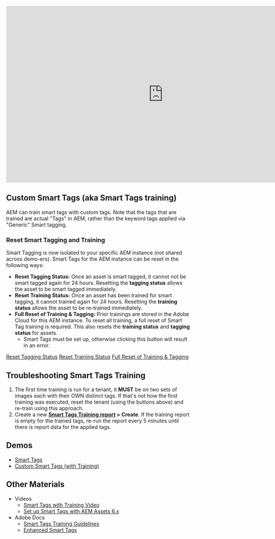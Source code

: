 <iframe title="Adobe Video Publishing Cloud Player" width="854" height="480" src="https://video.tv.adobe.com/v/34646/?quality=12&autoplay=false&hidetitle=true&marketingtech.adobe.analytics.additionalAccounts=tmdtmdaemdemoutilsprod" frameborder="0" webkitallowfullscreen
mozallowfullscreen allowfullscreen scrolling="no"></iframe>

<!-- CLOUD-SERVICE_INSTRUCTIONS -->

<!-- QUICKSTART_INSTRUCTIONS -->

<!-- 65_INSTRUCTIONS -->

## Custom Smart Tags (aka Smart Tags training)

AEM can train smart tags with custom tags. Note that the tags that are trained are actual "Tags" in AEM, rather than the keyword tags applied via "Generic" Smart tagging.

### Reset Smart Tagging and Training

Smart Tagging is now isolated to your specific AEM instance (not shared across demo-ers). Smart Tags for the AEM instance can be reset in the following ways:

* **Reset Tagging Status:** Once an asset is smart tagged, it cannot not be smart tagged again for 24 hours. Resetting the **tagging status** allows the asset to be smart tagged immediately.
* **Reset Training Status:** Once an asset has been trained for smart tagging, it cannot trained again for 24 hours. Resetting the **training status** allows the asset to be re-trained immediately.
* **Full Reset of Training & Tagging:** Prior trainings are stored in the Adobe Cloud for this AEM instance. To reset all training, a full reset of Smart Tag training is required. This also resets the **training status** and **tagging status** for assets.
    * Smart Tags must be set up, otherwise clicking this button will result in an error.

<a href="/apps/demo-utils/instructions/smart-tags.reset.html?tagging" class="button">Reset Tagging Status</a>
<a href="/apps/demo-utils/instructions/smart-tags.reset.html?training" class="button">Reset Training Status</a>
<a href="/apps/demo-utils/instructions/smart-tags.reset.html?all" class="button">Full Reset of Training & Tagging</a>

## Troubleshooting Smart Tags Training

1. The first time training is run for a tenant, it **MUST** be on two sets of images each with their OWN distinct tags. If that's not how the first training was executed, reset the tenant (using the buttons above) and re-train using this approach.
1. Create a new **[Smart Tags Training report](/mnt/overlay/dam/gui/content/reports/reportlist.html) > Create**. If the training report is empty for the trained tags, re-run the report every 5 minutes until there is report data for the applied tags.

## Demos

* [Smart Tags](https://internal.adobedemo.com/content/demo-hub/en/demos/external/smart-tags-2-0.html)
* [Custom Smart Tags (with Training)](https://internal.adobedemo.com/content/demo-hub/en/demos/external/aem-assets-custom-smart-tags.html)

## Other Materials

* Videos
    * [Smart Tags with Training Video](https://docs.adobe.com/content/help/en/experience-manager-learn/assets/metadata/custom-smart-tags.html)
    * [Set up Smart Tags with AEM Assets 6.x](https://docs.adobe.com/content/help/en/experience-manager-learn/assets/metadata/image-smart-tags.html#set-up)
* Adobe Docs
    * [Smart Tags Training Guidelines](https://helpx.adobe.com/experience-manager/6-4/assets/using/smart-tags-training-guidelines.html)
    * [Enhanced Smart Tags](https://helpx.adobe.com/experience-manager/6-4/assets/using/enhanced-smart-tags.html#TrainingtheSmartContentService)
